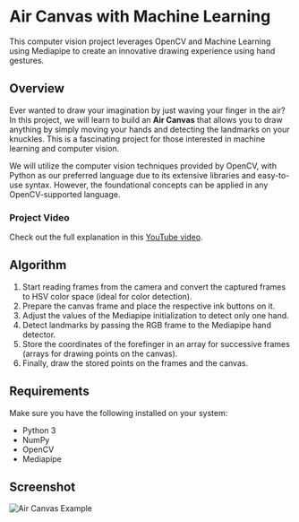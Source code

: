 
# Air Canvas with Machine Learning

This computer vision project leverages OpenCV and Machine Learning using Mediapipe to create an innovative drawing experience using hand gestures.

## Overview

Ever wanted to draw your imagination by just waving your finger in the air? In this project, we will learn to build an **Air Canvas** that allows you to draw anything by simply moving your hands and detecting the landmarks on your knuckles. This is a fascinating project for those interested in machine learning and computer vision.

We will utilize the computer vision techniques provided by OpenCV, with Python as our preferred language due to its extensive libraries and easy-to-use syntax. However, the foundational concepts can be applied in any OpenCV-supported language.

### Project Video
Check out the full explanation in this [YouTube video](https://www.youtube.com/watch?v=T7sjrWc4QEc).

## Algorithm

1. Start reading frames from the camera and convert the captured frames to HSV color space (ideal for color detection).
2. Prepare the canvas frame and place the respective ink buttons on it.
3. Adjust the values of the Mediapipe initialization to detect only one hand.
4. Detect landmarks by passing the RGB frame to the Mediapipe hand detector.
5. Store the coordinates of the forefinger in an array for successive frames (arrays for drawing points on the canvas).
6. Finally, draw the stored points on the frames and the canvas.

## Requirements

Make sure you have the following installed on your system:

- Python 3
- NumPy
- OpenCV
- Mediapipe

## Screenshot
![Air Canvas Example](https://raw.githubusercontent.com/infoaryan/Air-Canvas-with-ML/master/Screenshot%20from%202022-06-16%2019-57-44.png)



